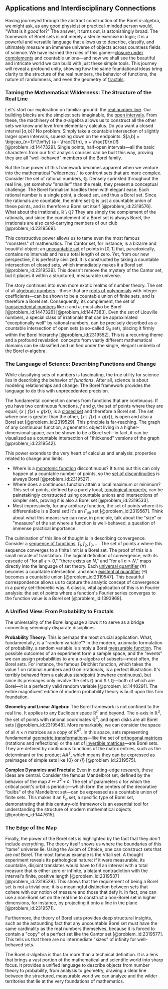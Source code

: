 ## Applications and Interdisciplinary Connections

Having journeyed through the abstract construction of the Borel $\sigma$-algebra, we might ask, as any good physicist or practical-minded person would, "What is it *good* for?" The answer, it turns out, is astonishingly broad. The framework of Borel sets is not merely a sterile exercise in logic; it is a powerful and versatile language that allows us to describe, classify, and ultimately measure an immense universe of objects across countless fields of science. We have learned the rules of this game—[closure under complements](@article_id:183344) and countable unions—and now we shall see the beautiful and intricate world we can build with just these simple tools. This journey will reveal a profound unity, showing how the same foundational ideas bring clarity to the structure of the real numbers, the behavior of functions, the nature of randomness, and even the geometry of [fractals](@article_id:140047).

### Taming the Mathematical Wilderness: The Structure of the Real Line

Let's start our exploration on familiar ground: the [real number line](@article_id:146792). Our building blocks are the simplest sets imaginable, the [open intervals](@article_id:157083). From these, the machinery of the $\sigma$-algebra allows us to construct all the other sets we know and love from elementary calculus. Do you want a closed interval $[a, b]$? No problem. Simply take a countable intersection of slightly larger open intervals, squeezing down on the endpoints: $[a,b] = \bigcap_{n=1}^{\infty} (a - \frac{1}{n}, b + \frac{1}{n})$ [@problem_id:1447329]. Single points, half-open intervals—all the basic characters from our first analysis courses can be built this way, proving they are all "well-behaved" members of the Borel family.

But the true power of this framework becomes apparent when we venture into the mathematical "wilderness," to confront sets that are more complex. Consider the set of rational numbers, $\mathbb{Q}$. Densely sprinkled throughout the real line, yet somehow "smaller" than the reals, they present a conceptual challenge. The Borel formalism handles them with elegant ease. Each rational number is a single point, a closed set, and thus a Borel set. Since the rationals are countable, the entire set $\mathbb{Q}$ is just a countable union of these points, and is therefore a Borel set itself [@problem_id:2319576]. What about the irrationals, $\mathbb{R} \setminus \mathbb{Q}$? They are simply the complement of the rationals, and since the complement of a Borel set is always Borel, the irrationals are also card-carrying members of our club [@problem_id:2319569].

This constructive power allows us to tame even the most famous "monsters" of mathematics. The Cantor set, for instance, is a bizarre and beautiful object: an [uncountable set](@article_id:153255) of points in $[0,1]$ that, paradoxically, contains no intervals and has a total length of zero. Yet, from our new perspective, it is perfectly civilized. It is constructed by taking a countable intersection of closed sets, which immediately makes it a Borel set [@problem_id:2319539]. This doesn't remove the mystery of the Cantor set, but it places it within a structured, measurable universe.

The story continues into even more exotic realms of number theory. The set of all [algebraic numbers](@article_id:150394)—those that are [roots of polynomials](@article_id:154121) with integer coefficients—can be shown to be a countable union of finite sets, and is therefore a Borel set. Consequently, its complement, the set of [transcendental numbers](@article_id:154417) like $\pi$ and $e$, must also be Borel [@problem_id:1447326] [@problem_id:1447383]. Even the set of Liouville numbers, a special class of irrationals that can be approximated "exceptionally well" by rational numbers, can be precisely described as a countable intersection of open sets (a so-called $G_{\delta}$ set), placing it firmly within the Borel hierarchy [@problem_id:2319552]. This is a recurring theme and a profound revelation: concepts from vastly different mathematical domains can be classified and unified under the single, elegant umbrella of the Borel $\sigma$-algebra.

### The Language of Science: Describing Functions and Change

While classifying sets of numbers is fascinating, the true utility for science lies in describing the behavior of *functions*. After all, science is about modeling relationships and change. The Borel framework provides the language to do this with unprecedented precision.

The fundamental connection comes from functions that are continuous. If you have two continuous functions, $f$ and $g$, the set of points where they are equal, $\{x \mid f(x) = g(x)\}$, is a [closed set](@article_id:135952) and therefore a Borel set. The set where one is greater than the other, $\{x \mid f(x) > g(x)\}$, is open and also a Borel set [@problem_id:2319529]. This principle is far-reaching. The graph of any continuous function, a geometric object living in a higher-dimensional space, can be shown to be a Borel set—in fact, it can be visualized as a countable intersection of "thickened" versions of the graph [@problem_id:2319542].

This power extends to the very heart of calculus and analysis: properties related to change and limits.
- Where is a [monotonic function](@article_id:140321) discontinuous? It turns out this can only happen at a countable number of points, so the [set of discontinuities](@article_id:159814) is always Borel [@problem_id:2319527].
- Where does a continuous function attain a local maximum or minimum? This set of points, defined by a purely local, [topological property](@article_id:141111), can be painstakingly constructed using countable unions and intersections of simpler sets, proving it is also a Borel set [@problem_id:2319533].
- Most impressively, for any arbitrary function, the set of points where it is differentiable is a Borel set! It's an $F_{\sigma\delta}$ set [@problem_id:2319567]. Think about what this means: we can now, in principle, talk about the "size" or "measure" of the set where a function is well-behaved, a question of immense practical importance.

The culmination of this line of thought is in describing convergence. Consider a [sequence of functions](@article_id:144381), $f_1, f_2, f_3, \dots$. The set of points $x$ where this sequence converges to a finite limit is a Borel set. The proof of this is a small miracle of translation. The logical definition of convergence, with its cascade of "for all $\epsilon > 0$," "there exists an $N$," and "for all $n > N$," maps directly into the language of set theory. Each [universal quantifier](@article_id:145495) ($\forall$) becomes a countable intersection, and each [existential quantifier](@article_id:144060) ($\exists$) becomes a countable union [@problem_id:2319547]. This beautiful correspondence allows us to capture the analytic concept of convergence in a purely set-theoretic way. A classic, vital application of this is in Fourier analysis: the set of points where a function's Fourier series converges to the function value is a Borel set [@problem_id:1393968].

### A Unified View: From Probability to Fractals

The universality of the Borel language allows it to serve as a bridge connecting seemingly disparate disciplines.

**Probability Theory:** This is perhaps the most crucial application. What, fundamentally, is a "random variable"? In the modern, axiomatic formulation of probability, a random variable is simply a Borel [measurable function](@article_id:140641). The possible outcomes of an experiment form a sample space, and the "events" we can assign probabilities to are a $\sigma$-algebra of subsets—most often, the Borel sets. For instance, the famous Dirichlet function, which takes the value 1 on rational numbers and 0 on irrationals, is a perfect illustration. It's terribly behaved from a calculus standpoint (nowhere continuous), but since its preimages only involve the sets $\mathbb{Q}$ and $\mathbb{R} \setminus \mathbb{Q}$—both of which are Borel—it is a perfectly valid random variable [@problem_id:1440291]. The entire magnificent edifice of modern probability theory is built upon this firm foundation.

**Geometry and Linear Algebra:** The Borel framework is not confined to the real line. It applies to any Euclidean space $\mathbb{R}^n$ and beyond. The x-axis in $\mathbb{R}^3$, the set of points with rational coordinates $\mathbb{Q}^3$, and open disks are all Borel sets [@problem_id:2319548]. More remarkably, we can consider the space of all $n \times n$ matrices as a copy of $\mathbb{R}^{n^2}$. In this space, sets representing fundamental [geometric transformations](@article_id:150155)—like the set of [orthogonal matrices](@article_id:152592) (rotations and reflections) or the set of [invertible matrices](@article_id:149275)—are Borel sets. They are defined by continuous functions of the matrix entries, such as the determinant or the product $A A^T$, which means they can be expressed as preimages of simple sets like $\{0\}$ or $\{I\}$ [@problem_id:2319575].

**Complex Dynamics and Fractals:** Even in cutting-edge research, these ideas are central. Consider the famous Mandelbrot set, defined by the behavior of the map $z \mapsto z^2+c$. The set of parameters $c$ for which the critical point's orbit is periodic—which form the centers of the decorative "bulbs" of the Mandelbrot set—can be expressed as a countable union of finite sets. This makes it an $F_{\sigma}$ set, a specific type of Borel set, demonstrating that this century-old framework is an essential tool for understanding the structure of modern mathematical objects [@problem_id:1447615].

### The Edge of the Map

Finally, the power of the Borel sets is highlighted by the fact that they *don't* include everything. The theory itself shows us where the boundaries of this "tame" universe lie. Using the Axiom of Choice, one can construct sets that are *not* Borel. The most famous example is the Vitali set. A thought experiment reveals its pathological nature: if it were measurable, its countable, disjoint translates would have to fill an interval with a total measure that is either zero or infinite, a blatant contradiction with the interval's finite, positive length [@problem_id:2319537] [@problem_id:2319529]. This shows that the requirement of being a Borel set is not a trivial one; it is a meaningful distinction between sets that cohere with our notion of measure and those that defy it. In fact, one can use a non-Borel set on the real line to construct a non-Borel set in higher dimensions, for instance, by projecting it onto a line in the plane [@problem_id:2319571].

Furthermore, the theory of Borel sets provides deep structural insights, such as the astounding fact that any uncountable Borel set must have the same cardinality as the real numbers themselves, because it is forced to contain a "copy" of a perfect set like the Cantor set [@problem_id:2319577]. This tells us that there are no intermediate "sizes" of infinity for well-behaved sets.

The Borel $\sigma$-algebra is thus far more than a technical definition. It is a lens that brings a vast portion of the mathematical and scientific world into sharp focus. It provides a unified language to describe objects from number theory to probability, from analysis to geometry, drawing a clear line between the structured, measurable world we can analyze and the wilder territories that lie at the very foundations of mathematics.